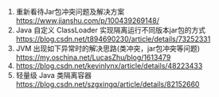 1. 重新看待Jar包冲突问题及解决方案 https://www.jianshu.com/p/100439269148/
2. Java 自定义 ClassLoader 实现隔离运行不同版本jar包的方式  https://blog.csdn.net/t894690230/article/details/73252331
3. JVM 出现如下异常时的解决思路(类冲突，jar包冲突等问题) https://my.oschina.net/LucasZhu/blog/1613479
4. https://blog.csdn.net/kevinlynx/article/details/48223433
5. 轻量级 Java 类隔离容器 https://blog.csdn.net/szgxingq/article/details/82152660